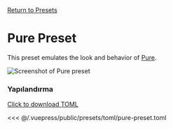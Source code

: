 [Return to Presets](/presets/#pure)

# Pure Preset

This preset emulates the look and behavior of [Pure](https://github.com/sindresorhus/pure).

![Screenshot of Pure preset](/presets/img/pure-preset.png)

### Yapılandırma

[Click to download TOML](/presets/toml/pure-preset.toml)

<<< @/.vuepress/public/presets/toml/pure-preset.toml
